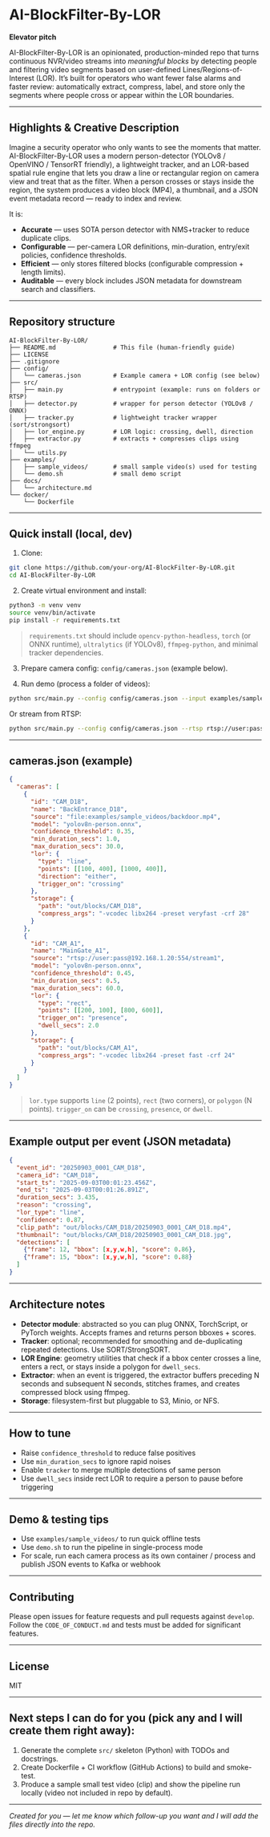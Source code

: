 # AI-BlockFilter-By-LOR

**Elevator pitch**

AI-BlockFilter-By-LOR is an opinionated, production-minded repo that turns continuous NVR/video streams into *meaningful blocks* by detecting people and filtering video segments based on user-defined Lines/Regions-of-Interest (LOR). It’s built for operators who want fewer false alarms and faster review: automatically extract, compress, label, and store only the segments where people cross or appear within the LOR boundaries.

---

## Highlights & Creative Description

Imagine a security operator who only wants to see the moments that matter. AI-BlockFilter-By-LOR uses a modern person-detector (YOLOv8 / OpenVINO / TensorRT friendly), a lightweight tracker, and an LOR-based spatial rule engine that lets you draw a line or rectangular region on camera view and treat that as the filter. When a person crosses or stays inside the region, the system produces a video block (MP4), a thumbnail, and a JSON event metadata record — ready to index and review.

It is:

* **Accurate** — uses SOTA person detector with NMS+tracker to reduce duplicate clips.
* **Configurable** — per-camera LOR definitions, min-duration, entry/exit policies, confidence thresholds.
* **Efficient** — only stores filtered blocks (configurable compression + length limits).
* **Auditable** — every block includes JSON metadata for downstream search and classifiers.

---

## Repository structure

```
AI-BlockFilter-By-LOR/
├── README.md                # This file (human-friendly guide)
├── LICENSE
├── .gitignore
├── config/
│   └── cameras.json         # Example camera + LOR config (see below)
├── src/
│   ├── main.py              # entrypoint (example: runs on folders or RTSP)
│   ├── detector.py          # wrapper for person detector (YOLOv8 / ONNX)
│   ├── tracker.py           # lightweight tracker wrapper (sort/strongsort)
│   ├── lor_engine.py        # LOR logic: crossing, dwell, direction
│   ├── extractor.py         # extracts + compresses clips using ffmpeg
│   └── utils.py
├── examples/
│   ├── sample_videos/       # small sample video(s) used for testing
│   └── demo.sh              # small demo script
├── docs/
│   └── architecture.md
└── docker/
    └── Dockerfile
```

---

## Quick install (local, dev)

1. Clone:

```bash
git clone https://github.com/your-org/AI-BlockFilter-By-LOR.git
cd AI-BlockFilter-By-LOR
```

2. Create virtual environment and install:

```bash
python3 -m venv venv
source venv/bin/activate
pip install -r requirements.txt
```

> `requirements.txt` should include `opencv-python-headless`, `torch` (or ONNX runtime), `ultralytics` (if YOLOv8), `ffmpeg-python`, and minimal tracker dependencies.

3. Prepare camera config: `config/cameras.json` (example below).

4. Run demo (process a folder of videos):

```bash
python src/main.py --config config/cameras.json --input examples/sample_videos --output out/blocks
```

Or stream from RTSP:

```bash
python src/main.py --config config/cameras.json --rtsp rtsp://user:pass@cam-ip:554/stream --output out/blocks
```

---

## cameras.json (example)

```json
{
  "cameras": [
    {
      "id": "CAM_D18",
      "name": "BackEntrance_D18",
      "source": "file:examples/sample_videos/backdoor.mp4",
      "model": "yolov8n-person.onnx",
      "confidence_threshold": 0.35,
      "min_duration_secs": 1.0,
      "max_duration_secs": 30.0,
      "lor": {
        "type": "line",
        "points": [[100, 400], [1000, 400]],
        "direction": "either",
        "trigger_on": "crossing"  
      },
      "storage": {
        "path": "out/blocks/CAM_D18",
        "compress_args": "-vcodec libx264 -preset veryfast -crf 28"
      }
    },
    {
      "id": "CAM_A1",
      "name": "MainGate_A1",
      "source": "rtsp://user:pass@192.168.1.20:554/stream1",
      "model": "yolov8n-person.onnx",
      "confidence_threshold": 0.45,
      "min_duration_secs": 0.5,
      "max_duration_secs": 60.0,
      "lor": {
        "type": "rect",
        "points": [[200, 100], [800, 600]],
        "trigger_on": "presence",
        "dwell_secs": 2.0
      },
      "storage": {
        "path": "out/blocks/CAM_A1",
        "compress_args": "-vcodec libx264 -preset fast -crf 24"
      }
    }
  ]
}
```

> `lor.type` supports `line` (2 points), `rect` (two corners), or `polygon` (N points). `trigger_on` can be `crossing`, `presence`, or `dwell`.

---

## Example output per event (JSON metadata)

```json
{
  "event_id": "20250903_0001_CAM_D18",
  "camera_id": "CAM_D18",
  "start_ts": "2025-09-03T00:01:23.456Z",
  "end_ts": "2025-09-03T00:01:26.891Z",
  "duration_secs": 3.435,
  "reason": "crossing",
  "lor_type": "line",
  "confidence": 0.87,
  "clip_path": "out/blocks/CAM_D18/20250903_0001_CAM_D18.mp4",
  "thumbnail": "out/blocks/CAM_D18/20250903_0001_CAM_D18.jpg",
  "detections": [
    {"frame": 12, "bbox": [x,y,w,h], "score": 0.86},
    {"frame": 15, "bbox": [x,y,w,h], "score": 0.88}
  ]
}
```

---

## Architecture notes

* **Detector module**: abstracted so you can plug ONNX, TorchScript, or PyTorch weights. Accepts frames and returns person bboxes + scores.
* **Tracker**: optional; recommended for smoothing and de-duplicating repeated detections. Use SORT/StrongSORT.
* **LOR Engine**: geometry utilities that check if a bbox center crosses a line, enters a rect, or stays inside a polygon for `dwell_secs`.
* **Extractor**: when an event is triggered, the extractor buffers preceding N seconds and subsequent N seconds, stitches frames, and creates compressed block using ffmpeg.
* **Storage**: filesystem-first but pluggable to S3, Minio, or NFS.

---

## How to tune

* Raise `confidence_threshold` to reduce false positives
* Use `min_duration_secs` to ignore rapid noises
* Enable `tracker` to merge multiple detections of same person
* Use `dwell_secs` inside rect LOR to require a person to pause before triggering

---

## Demo & testing tips

* Use `examples/sample_videos/` to run quick offline tests
* Use `demo.sh` to run the pipeline in single-process mode
* For scale, run each camera process as its own container / process and publish JSON events to Kafka or webhook

---

## Contributing

Please open issues for feature requests and pull requests against `develop`. Follow the `CODE_OF_CONDUCT.md` and tests must be added for significant features.

---

## License

MIT

---

## Next steps I can do for you (pick any and I will create them right away):

1. Generate the complete `src/` skeleton (Python) with TODOs and docstrings.
2. Create Dockerfile + CI workflow (GitHub Actions) to build and smoke-test.
3. Produce a sample small test video (clip) and show the pipeline run locally (video not included in repo by default).

---

*Created for you — let me know which follow-up you want and I will add the files directly into the repo.*

